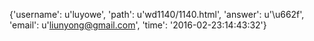 {'username': u'luyowe', 'path': u'wd1140/1140.html', 'answer': u'\u662f', 'email': u'liunyong@gmail.com', 'time': '2016-02-23:14:43:32'}